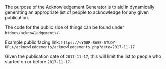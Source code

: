 The purpose of the Acknowledgement Generator is to aid in dynamically generating an appropriate list of people to acknowledge for any given publication.

The code for the public side of things can be found under `htdocs/acknowledgements/`.

Example public facing link: `https://<YOUR-BASE-STUDY-URL>/acknowledgements/acknowledgements.php?date=2017-11-17`

Given the publication date of `2017-11-17`, this will limit the list to people who started on or before `2017-11-17`.
